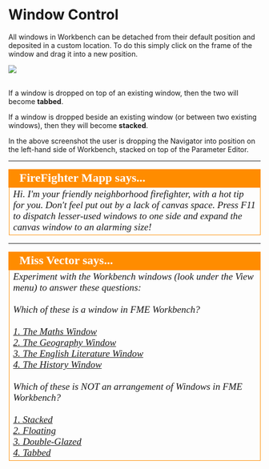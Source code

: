 # Window Control #
All windows in Workbench can be detached from their default position and deposited in a custom location. To do this simply click on the frame of the window and drag it into a new position. 

![](../DesktopBasic1Basics/Images/Img1.014.DraggingWindow.png)

<br>If a window is dropped on top of an existing window, then the two will become **tabbed**.

If a window is dropped beside an existing window (or between two existing windows), then they will become **stacked**.

In the above screenshot the user is dropping the Navigator into position on the left-hand side of Workbench, stacked on top of the Parameter Editor.


<!--Person X Says Section-->

---

<table style="border-spacing: 0px">
<tr>
<td style="vertical-align:middle;background-color:darkorange;border: 2px solid darkorange">
<i class="fa fa-quote-left fa-lg fa-pull-left fa-fw" style="color:white;padding-right: 12px;vertical-align:text-top"></i>
<span style="color:white;font-size:x-large;font-weight: bold;font-family:serif">FireFighter Mapp says...</span>
</td>
</tr>

<tr>
<td style="border: 1px solid darkorange">
<span style="font-family:serif; font-style:italic; font-size:larger">
Hi. I'm your friendly neighborhood firefighter, with a hot tip for you. Don't feel put out by a lack of canvas space. Press F11 to dispatch lesser-used windows to one side and expand the canvas window to an alarming size!
</span>
</td>
</tr>
</table>

---

<!--Person X Says Section-->

<table style="border-spacing: 0px">
<tr>
<td style="vertical-align:middle;background-color:darkorange;border: 2px solid darkorange">
<i class="fa fa-quote-left fa-lg fa-pull-left fa-fw" style="color:white;padding-right: 12px;vertical-align:text-top"></i>
<span style="color:white;font-size:x-large;font-weight: bold;font-family:serif">Miss Vector says...</span>
</td>
</tr>

<tr>
<td style="border: 1px solid darkorange">
<span style="font-family:serif; font-style:italic; font-size:larger">
Experiment with the Workbench windows (look under the View menu) to answer these questions:
<br><br>Which of these is a window in FME Workbench?
<br><br><a href="http://52.73.3.37/fmedatastreaming/Manual/QAResponse2017.fmw?chapter=1&question=5&answer=1&DestDataset_TEXTLINE=C%3A%5CFMEOutput%5CQAResponse.html">1. The Maths Window</a>
<br><a href="http://52.73.3.37/fmedatastreaming/Manual/QAResponse2017.fmw?chapter=1&question=5&answer=2&DestDataset_TEXTLINE=C%3A%5CFMEOutput%5CQAResponse.html">2. The Geography Window</a>
<br><a href="http://52.73.3.37/fmedatastreaming/Manual/QAResponse2017.fmw?chapter=1&question=5&answer=3&DestDataset_TEXTLINE=C%3A%5CFMEOutput%5CQAResponse.html">3. The English Literature Window</a>
<br><a href="http://52.73.3.37/fmedatastreaming/Manual/QAResponse2017.fmw?chapter=1&question=5&answer=4&DestDataset_TEXTLINE=C%3A%5CFMEOutput%5CQAResponse.html">4. The History Window</a>
<br><br>Which of these is NOT an arrangement of Windows in FME Workbench?
<br><br><a href="http://52.73.3.37/fmedatastreaming/Manual/QAResponse2017.fmw?chapter=1&question=6&answer=1&DestDataset_TEXTLINE=C%3A%5CFMEOutput%5CQAResponse.html">1. Stacked</a>
<br><a href="http://52.73.3.37/fmedatastreaming/Manual/QAResponse2017.fmw?chapter=1&question=6&answer=2&DestDataset_TEXTLINE=C%3A%5CFMEOutput%5CQAResponse.html">2. Floating</a>
<br><a href="http://52.73.3.37/fmedatastreaming/Manual/QAResponse2017.fmw?chapter=1&question=6&answer=3&DestDataset_TEXTLINE=C%3A%5CFMEOutput%5CQAResponse.html">3. Double-Glazed</a>
<br><a href="http://52.73.3.37/fmedatastreaming/Manual/QAResponse2017.fmw?chapter=1&question=6&answer=4&DestDataset_TEXTLINE=C%3A%5CFMEOutput%5CQAResponse.html">4. Tabbed</a>
</span>
</td>
</tr>
</table>